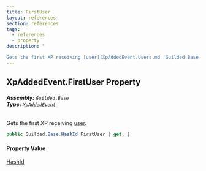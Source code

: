 ```yaml
---
title: FirstUser
layout: references
section: references
tags:
  - references
  - property
description: "

Gets the first XP receiving [user](XpAddedEvent.Users.md 'Guilded.Base.Events.XpAddedEvent.Users')."
---
```


## XpAddedEvent.FirstUser Property
###### **Assembly:** `Guilded.Base`<br/>**Type:** [`XpAddedEvent`](XpAddedEvent.md 'Guilded.Base.Events.XpAddedEvent')

Gets the first XP receiving [user](XpAddedEvent.Users.md 'Guilded.Base.Events.XpAddedEvent.Users').

```csharp
public Guilded.Base.HashId FirstUser { get; }
```

#### Property Value
[HashId](HashId.md 'Guilded.Base.HashId')